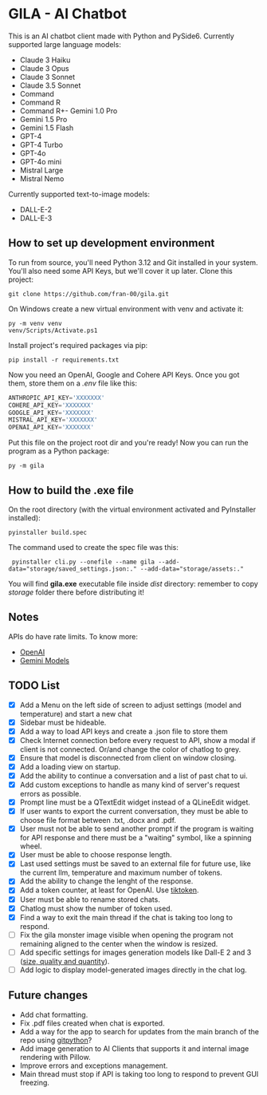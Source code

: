 # GILA - AI Chatbot

This is an AI chatbot client made with Python and PySide6.
Currently supported large language models:

- Claude 3 Haiku
- Claude 3 Opus
- Claude 3 Sonnet
- Claude 3.5 Sonnet
- Command
- Command R
- Command R+- Gemini 1.0 Pro
- Gemini 1.5 Pro
- Gemini 1.5 Flash
- GPT-4
- GPT-4 Turbo
- GPT-4o
- GPT-4o mini
- Mistral Large
- Mistral Nemo

Currently supported text-to-image models:

- DALL-E-2
- DALL-E-3

## How to set up development environment

To run from source, you'll need Python 3.12 and Git installed in your system. You'll also need some API Keys, but we'll cover it up later. Clone this project:

```shell
git clone https://github.com/fran-00/gila.git
```

On Windows create a new virtual environment with venv and activate it:

```shell
py -m venv venv
venv/Scripts/Activate.ps1
```

Install project's required packages via pip:

```shell
pip install -r requirements.txt
```

Now you need an OpenAI, Google and Cohere API Keys. Once you got them, store them on a *.env* file like this:

```python
ANTHROPIC_API_KEY='XXXXXXX'
COHERE_API_KEY='XXXXXXX'
GOOGLE_API_KEY='XXXXXXX'
MISTRAL_API_KEY='XXXXXXX'
OPENAI_API_KEY='XXXXXXX'

```

Put this file on the project root dir and you're ready! Now you can run the program as a Python package:

```shell
py -m gila
```

## How to build the .exe file

On the root directory (with the virtual environment activated and PyInstaller installed):

```shell
pyinstaller build.spec
```

The command used to create the spec file was this:

```shell
 pyinstaller cli.py --onefile --name gila --add-data="storage/saved_settings.json:." --add-data="storage/assets:."
```

You will find **gila.exe** executable file inside *dist* directory: remember to copy *storage* folder there before distributing it!

## Notes

APIs do have rate limits. To know more:

- [OpenAI](https://platform.openai.com/docs/guides/rate-limits/rate-limits)
- [Gemini Models](https://ai.google.dev/models/gemini)

## TODO List

- [x] Add a Menu on the left side of screen to adjust settings (model and temperature) and start a new chat
- [x] Sidebar must be hideable.
- [x] Add a way to load API keys and create a .json file to store them
- [x] Check Internet connection before every request to API, show a modal if client is not connected. Or/and change the color of chatlog to grey.
- [x] Ensure that model is disconnected from client on window closing.
- [x] Add a loading view on startup.
- [x] Add the ability to continue a conversation and a list of past chat to ui.
- [x] Add custom exceptions to handle as many kind of server's request errors as possible.
- [x] Prompt line must be a QTextEdit widget instead of a QLineEdit widget.
- [x] If user wants to export the current conversation, they must be able to choose file format between .txt, .docx and .pdf.
- [x] User must not be able to send another prompt if the program is waiting for API response and there must be a "waiting" symbol, like a spinning wheel.
- [x] User must be able to choose response length.
- [x] Last used settings must be saved to an external file for future use, like the current llm, temperature and maximum number of tokens.
- [x] Add the ability to change the lenght of the response.
- [x] Add a token counter, at least for OpenAI. Use [tiktoken](https://github.com/openai/tiktoken).
- [x] User must be able to rename stored chats.
- [x] Chatlog must show the number of token used.
- [x] Find a way to exit the main thread if the chat is taking too long to respond.
- [ ] Fix the gila monster image visible when opening the program not remaining aligned to the center when the window is resized.
- [ ] Add specific settings for images generation models like Dall-E 2 and 3 ([size, quality and quantity](https://platform.openai.com/docs/guides/images/generations)).
- [ ] Add logic to display model-generated images directly in the chat log.

## Future changes

- Add chat formatting.
- Fix .pdf files created when chat is exported.
- Add a way for the app to search for updates from the main branch of the repo using [gitpython](https://gitpython.readthedocs.io/en/stable/)?
- Add image generation to AI Clients that supports it and internal image rendering with Pillow.
- Improve errors and exceptions management.
- Main thread must stop if API is taking too long to respond to prevent GUI freezing.
